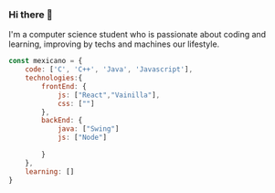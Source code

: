 ### Hi there 👋
I'm a computer science student who is passionate about coding and learning, improving by techs and machines our lifestyle.
```javascript
const mexicano = {
    code: ['C', 'C++', 'Java', 'Javascript'],
    technologies:{
        frontEnd: {
            js: ["React","Vainilla"],
            css: [""]
        },
        backEnd: {
            java: ["Swing"]
            js: ["Node"]
            
        }
    },
    learning: []
}
````
<!--
**amexicano/amexicano** is a ✨ _special_ ✨ repository because its `README.md` (this file) appears on your GitHub profile.

Here are some ideas to get you started:

- 🔭 I’m currently working on ...
- 🌱 I’m currently learning ...
- 👯 I’m looking to collaborate on ...
- 🤔 I’m looking for help with ...
- 💬 Ask me about ...
- 📫 How to reach me: ...
- 😄 Pronouns: ...
- ⚡ Fun fact: ...
-->
